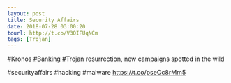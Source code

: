```yaml
---
layout: post
title: Security Affairs
date: 2018-07-28 03:00:20
tourl: http://t.co/V3OIFUqNCm
tags: [Trojan]
---
```

#Kronos #Banking #Trojan resurrection, new campaigns spotted in the wild

#securityaffairs #hacking #malware https://t.co/pseOc8rMm5